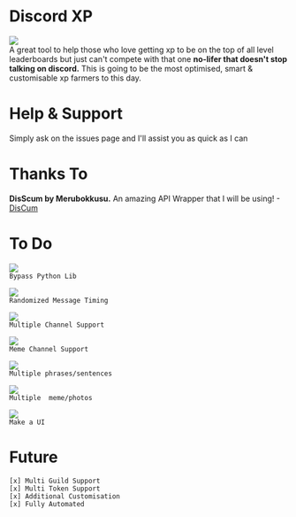 # Discord XP
<img src = "https://img.shields.io/badge/Made%20Using-Python-9cf?style=flat-square"><br>
A great tool to help those who love getting xp to be on the top of all level leaderboards but just can't compete with that one **no-lifer that doesn't stop talking on discord.** This is going to be the most optimised, smart & customisable xp farmers to this day.

# Help & Support
Simply ask on the issues page and I'll assist you as quick as I can 

# Thanks To
**DisScum by Merubokkusu.** An amazing API Wrapper that I will be using! - [DisCum](https://github.com/Merubokkusu/Discord-S.C.U.M)

# To Do

<img src = "https://img.shields.io/badge/Completion-%25100-success?style=flat-square"><br>```Bypass Python Lib```

<img src = "https://img.shields.io/badge/Completion-%25100-success?style=flat-square"><br>```Randomized Message Timing```

<img src = "https://img.shields.io/badge/Completion-%25100-success?style=flat-square"><br>```Multiple Channel Support```

<img src = "https://img.shields.io/badge/Completion-%25100-success?style=flat-square"><br>```Meme Channel Support```

<img src = "https://img.shields.io/badge/Completion-%25100-success?style=flat-square"><br>```Multiple phrases/sentences```

<img src = "https://img.shields.io/badge/Completion-%25100-success?style=flat-square"><br>```Multiple  meme/photos```

<img src = "https://img.shields.io/badge/Completion-%250-critical?style=flat-square"><br>```Make a UI ```

# Future
```
[x] Multi Guild Support
[x] Multi Token Support
[x] Additional Customisation 
[x] Fully Automated
```
